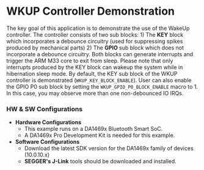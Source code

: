 # WKUP Controller Demonstration

The key goal of this application is to demonstrate the use of the WakeUp controller. The controller consists of two sub blocks: 1) The **KEY** block which incorporates a debounce circuitry (used for suppressing spikes produced by mechanical parts) 2) The **GPIO** sub block which does not incorporate a debounce circuitry. Both blocks can generate interrupts and trigger the ARM M33 core to exit from sleep. Please note that only interrupts produced by the KEY block can wakeup the system while in hibernation sleep mode. By default, the KEY sub block of the WKUP controller is demonstrated (`WKUP_KEY_BLOCK_ENABLE`). User can also enable the GPIO P0 sub block by setting the  `WKUP_GPIO_P0_BLOCK_ENABLE` macro to 1. In this case, you may observe more than one non-debounced IO IRQs.

### HW & SW Configurations

- **Hardware Configurations**
  - This example runs on a DA1469x Bluetooth Smart SoC.
  - A DA1469x Pro Development Kit is needed for this example.
- **Software Configurations**
  - Download the latest SDK version for the DA1469x family of devices (10.0.10.x)
  - **SEGGER's J-Link** tools should be downloaded and installed.


